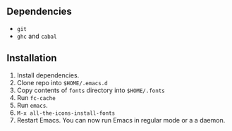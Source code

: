 ## Dependencies
- `git`
- `ghc` and `cabal`


## Installation
1. Install dependencies.
2. Clone repo into `$HOME/.emacs.d`
3. Copy contents of `fonts` directory into `$HOME/.fonts`
4. Run `fc-cache`
5. Run `emacs`.
6. `M-x all-the-icons-install-fonts`
7. Restart Emacs. You can now run Emacs in regular mode or a a daemon.
